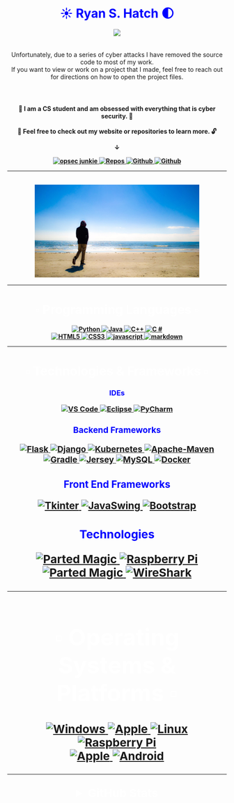 <!--
****************************************************************************************
Title: README.md                 *******************************************************
Developed by: Ryan Hatch         *******************************************************
Last Updated: Dec 14th 2023      *******************************************************
Version: 2.6                     *******************************************************
****************************************************************************************
-->
<!DOCTYPE html>
<html lang="en">
  <head>
    <meta charset="UTF-8">
    <meta name="viewport" content="width=device-width, initial-scale=1.0">
  </head>
  <body>
    <h1 align="center" style="color: blue;">☀️ Ryan S. Hatch 🌓</h1>
    <p align="center">
  <a href="https://ryanshatch.com"><img src="https://readme-typing-svg.demolab.com/?lines=I%20am%20a%20programmer.;I%20am%20a%20data%20analyst.;Addicted%20to%20machine learning.;Obsessed%20with%20cryptography.;Obsessed%20with%20data%20and%20security.;I%20am%20a%20passionate%20blue%20teamer.;I%20am%20a%20versatile%20specialist.%20&font=Fira%20Code&center=true&width=440&height=45&color=89CFF0&vCenter=true&size=22&pause=1000"></a>
  <link rel="stylesheet" href="https://cdn.jsdelivr.net/gh/devicons/devicon@v2.15.1/devicon.min.css">          
</p>
    <p align="center">
      <br>Unfortunately, due to a series of cyber attacks I have removed the source code to most of my work. <br>If you want to view or work on a project that I made, feel free to reach out for directions on how to open the project files. <br>
    <h1></h1>
    <p align="center">
      <br>
      <b>📘 I am a CS student and am obsessed with everything that is cyber security. 📘 <br>
        <br> 🔐 Feel free to check out my website or repositories to learn more. 🔓
    </p>
    <div align="center">
      <p>&darr;</p>
      <div>
        <!--     <a href="https://ryanshatch.com/resume"><img src="https://img.shields.io/badge/Resume:_-ryanshatch.me-blue?style=flat-square&logo=Raspberry%20Pi" alt="opsec junkie"></a> -->
        <a href="https://ryanshatch.com">
          <img src="https://img.shields.io/badge/Portfolio:_-ryanshatch.com-blue?style=flat-square&logo=Raspberry%20Pi" alt="opsec junkie">
        </a>
        <a href="https://github.com/ryanshatch/ryanshatch/blob/main/list.md">
          <img src="http://img.shields.io/badge/Projects:_-Organized List-blue?style=flat-square&logo=xbox" alt="Repos">
        </a>
        <a href="https://ryanshatch.com/Flappy-Bird">
          <img src="http://img.shields.io/badge/Sandbox:_-Flappy%20Bird-blue?style=flat-square&logo=Playstation" alt="Github">
        </a>
        <a href=mailto:ryan@rshatch.com>
          <img src="http://img.shields.io/badge/Email:_-Reach%20Out-blue?style=flat-square&logo=Messenger" alt="Github">
        </a>
        <hr>
        <!--        <h1></h1> -->
        <br>
      </div>
    </div>
    <picture>
      <div style="text-align">
        <div align="center">
          <source media="(prefers-color-scheme: dark)" srcset="https://github.com/ryanshatch/ryanshatch.github.io/blob/main/hhi.jpg">
          <img alt=" " src="https://github.com/ryanshatch/ryanshatch/blob/main/images/hhi.jpg" style="width: 75%; height: 50%;">
        </div>
      </div>
    </picture>
    <hr>
    <!-- <h1></h1> -->
    <h1 align="center" style="color: white;">▫️ Programming Languages ▫️ </h1>
    <p align="center">
      <!--   <h4 align="center">Programming:</h4><p align="center"> -->
      <!-- Back end Languages -->
      <a href="https://github.com/ryanshatch">
        <img src="https://img.shields.io/badge/python-black?style=for-the-badge&logo=python&logoColor=blue" alt="Python">
      </a>
      <a href="https://github.com/ryanshatch">
        <img src="https://img.shields.io/badge/java-black?style=for-the-badge&logo=openjdk&logoColor=blue" alt="Java">
      </a>
      <a href="https://github.com/ryanshatch">
        <img src="https://img.shields.io/badge/c++-black?style=for-the-badge&logo=cplusplus&logoColor=blue" alt="C++">
      </a>
      <a href="https://github.com/ryanshatch">
        <img src="https://img.shields.io/badge/c%23-%23000000.svg?style=for-the-badge&logo=c-sharp&logoColor=blue" alt="C #">
      </a>
      <br>
      <!--     <h4 align="center">Web Development:</h4><p align="center"> -->
      <!-- Front End Languages -->
      <a href="https://github.com/ryanshatch">
        <img src="https://img.shields.io/badge/html-black?style=for-the-badge&logo=html5&logoColor=white" alt="HTML5">
      </a>
      <a href="https://github.com/ryanshatch">
        <img src="https://img.shields.io/badge/css-black?style=for-the-badge&logo=css3&logoColor=white" alt="CSS3">
      </a>
      <a href="https://github.com/ryanshatch">
        <img src="https://img.shields.io/badge/javascript-black?style=for-the-badge&logo=javascript&logoColor=white" alt="javascript">
      </a>
      <a href="https://github.com/ryanshatch">
        <img src="https://img.shields.io/badge/markdown-%23000000.svg?style=for-the-badge&logo=markdown&logoColor=white" alt="markdown">
      </a>
      <!--   <a href="https://github.com/ryanshatch"><img src="https://img.shields.io/badge/html-black?style=for-the-badge&logo=html" alt="HTML"></a><a href="https://github.com/ryanshatch"><img src="https://img.shields.io/badge/css-black?style=for-the-badge&logo=css" alt="CSS"><a href="https://github.com/ryanshatch">   -->
      <!--   <a href="https://github.com/ryanshatch"><img src="https://img.shields.io/badge/sql-black?style=for-the-badge&logo=mysql" alt="SQL"> -->
      </a>
      <br>
      <hr>
      <!-- <br> -->
      <!-- <h1></h1> -->
    <h1 align="center" style="color: white;">▫️ Technologies & Frameworks ▫️ </h1>
    <p align="center">
    <h3 align="center" style="color: blue;">IDEs <h /3>
        <p align="center">
          <a href="https://github.com/ryanshatch">
            <img src="https://img.shields.io/badge/vscode-black?style=for-the-badge&logo=visual-studio-code&logoColor=blue" alt="VS Code">
          </a>
          </a>
          <a href="https://github.com/ryanshatch">
            <img src="https://img.shields.io/badge/eclipse-black?style=for-the-badge&logo=eclipse&logoColor=blue" alt="Eclipse">
          </a>
          <a href="https://github.com/ryanshatch">
            <img src="https://img.shields.io/badge/pycharm-black?style=for-the-badge&logo=pycharm&logoColor=blue" alt="PyCharm">
          </a>
        <h3 align="center" style="color: blue;">Backend Frameworks <h /3>
            <p align="center">
              <a href="https://github.com/ryanshatch">
                <img src="https://img.shields.io/badge/flask-black?style=for-the-badge&logo=flask&logoColor=blue" alt="Flask">
              </a>
              </a>
              <a href="https://github.com/ryanshatch">
                <img src="https://img.shields.io/badge/django-black?style=for-the-badge&logo=django&logoColor=blue" alt="Django">
              </a>
              </a>
              <a href="https://github.com/ryanshatch">
                <img src="https://img.shields.io/badge/kubernetes-black?style=for-the-badge&logo=kubernetes&logoColor=blue" alt="Kubernetes">
              </a>
              </a>
              <a href="https://github.com/ryanshatch">
                <img src="https://img.shields.io/badge/maven-black?style=for-the-badge&logo=apache-maven&logoColor=blue" alt="Apache-Maven">
              </a>
              </a>
              <br>
              <a href="https://github.com/ryanshatch">
                <img src="https://img.shields.io/badge/Gradle-black?style=for-the-badge&logo=gradle&logoColor=white" alt="Gradle">
              </a>
              </a>
              <a href="https://github.com/ryanshatch">
                <img src="https://img.shields.io/badge/JAX RS-black?style=for-the-badge&logo=apache&logoColor=white" alt="Jersey">
              </a>
              <a href="https://github.com/ryanshatch">
                <img src="https://img.shields.io/badge/mysql-black?style=for-the-badge&logo=mysql&logoColor=white" alt="MySQL">
              </a>
              <!--     <a href="https://github.com/ryanshatch"><img src="https://img.shields.io/badge/openmediavault-black?style=for-the-badge&logo=openmediavault" alt="OpenMediaVault"></a> -->
              <a href="https://github.com/ryanshatch">
                <img src="https://img.shields.io/badge/docker-black?style=for-the-badge&logo=docker&logoColor=white" alt="Docker">
              </a>
            <h3 align="center" style="color: blue;">Front End Frameworks <h /3>
                <p align="center">
                  <a href="https://github.com/ryanshatch">
                    <img src="https://img.shields.io/badge/Python Tkinter-black?style=for-the-badge&logo=Python&logoColor=blue" alt="Tkinter">
                  </a>
                  <a href="https://github.com/ryanshatch">
                    <img src="https://img.shields.io/badge/Java Swing-black?style=for-the-badge&logo=openjdk&logoColor=blue" alt="JavaSwing">
                  </a>
                  <a href="https://github.com/ryanshatch">
                    <img src="https://img.shields.io/badge/Bootstrap-black?style=for-the-badge&logo=bootstrap&logoColor=blue" alt="Bootstrap">
                  </a>
                <h3 align="center" style="color: blue;">Technologies <h /3>
                    <p align="center">
                      <a href="https://github.com/ryanshatch">
                        <img src="https://img.shields.io/badge/LLMs & AI-black?style=for-the-badge&logo=OpenAI&logoColor=blue" alt="Parted Magic">
                      </a>
                      <a href="https://github.com/ryanshatch">
                        <img src="https://img.shields.io/badge/raspberry pi-black?style=for-the-badge&logo=raspberry-pi&logoColor=blue" alt="Raspberry Pi">
                      </a>
                      <a href="https://github.com/ryanshatch">
                        <img src="https://img.shields.io/badge/Parted Magic-black?style=for-the-badge&logo=Tor Browser&logoColor=blue" alt="Parted Magic">
                      </a>
                      <a href="https://github.com/ryanshatch">
                        <img src="https://img.shields.io/badge/Wireshark-black?style=for-the-badge&logo=wireshark&logoColor=blue" alt="WireShark">
                      </a>
                      <!--           <a href="https://github.com/ryanshatch"><img src="https://img.shields.io/badge/parted-magic-black?style=for-the-badge&logo=partedmagic" alt="Parted Magic"></a></p> -->
                      <br>
                      <hr>
                      <!-- <h1></h1> -->
                    <h1 align="center" style="color: white;">▫️ Operating Systems & Platforms ▫️ </h1>
                    <p align="center">
                      <a href="https://github.com/ryanshatch">
                        <img src="https://img.shields.io/badge/Windows-black?style=for-the-badge&logo=Windows&logoColor=blue" alt="Windows">
                      </a>
                      <a href="https://github.com/ryanshatch">
                        <img src="https://img.shields.io/badge/Mac-black?style=for-the-badge&logo=Apple&logoColor=blue" alt="Apple">
                      </a>
                      <a href="https://github.com/ryanshatch">
                        <img src="https://img.shields.io/badge/linux-black?style=for-the-badge&logo=Linux&logoColor=blue" alt="Linux">
                        <a href="https://github.com/ryanshatch"></a>
                        <a href="https://github.com/ryanshatch">
                          <img src="https://img.shields.io/badge/raspbian-black?style=for-the-badge&logo=raspberry-pi&logoColor=blue" alt="Raspberry Pi">
                        </a>
                        <br>
                        <!--   <a href="https://github.com/ryanshatch"><img src="https://img.shields.io/badge/Ubuntu-black?style=for-the-badge&logo=Ubuntu" alt="Ubuntu"></a><a href="https://github.com/ryanshatch"><img src="https://img.shields.io/badge/Debian-black?style=for-the-badge&logo=Debian" alt="Debian"></a><a href="https://github.com/ryanshatch"><img src="https://img.shields.io/badge/Mint-black?style=for-the-badge&logo=Linux Mint" alt="Linux Mint"></a><a href="https://github.com/ryanshatch"><img src="https://img.shields.io/badge/Fedora-black?style=for-the-badge&logo=Fedora" alt="Fedora"></a><a href="https://github.com/ryanshatch"><img src="https://img.shields.io/badge/Redhat-black?style=for-the-badge&logo=Redhat" alt="Redhat"></a><br> -->
                        <!--   <a href="https://github.com/ryanshatch"><img src="https://img.shields.io/badge/Alpine-black?style=for-the-badge&logo=Alpine-Linux" alt="Alpine Linux"></a> -->
                        <a href="https://github.com/ryanshatch">
                          <img src="https://img.shields.io/badge/Apple-black?style=for-the-badge&logo=Apple&logoColor=white" alt="Apple">
                        </a>
                        <a href="https://github.com/ryanshatch">
                          <img src="https://img.shields.io/badge/Android-black?style=for-the-badge&logo=Android&logoColor=white" alt="Android">
                        </a>
                    </p>
                    <hr>
                    <!--                     <h1></h1> -->
                    <!--                     <br> -->
                    <details>
                      <!-- GitHub Stats -->
                      <summary align="center" style="color: white;">GitHub Stats</summary>
                      <h1></h1>
                      <!-- Profile Details and Commits -->
                      <p align="center">
                        <a href="https://github.com/ryanshatch">
                          <img src="https://github-readme-streak-stats.herokuapp.com/?user=ryanshatch&hide_border=true&card_width=338&theme=github_dark" alt="Streak Stats">
                        </a>
                        <!--     <a href="https://github.com/ryanshatch"><img src="https://github-readme-stats.vercel.app/api/top-langs/?username=ryanshatch&layout=compact&langs_count=13&theme=transparent" alt="Top Languages"></a></p> -->
                      <p align="center">
                        <a href="https://github.com/ryanshatch">
                          <img src="http://github-profile-summary-cards.vercel.app/api/cards/profile-details?username=ryanshatch&theme=github_dark" alt="Profile Details">
                        </a>
                      </p>
                      <!-- Current Streak and Stats -->
                      <p align="center">
                        <a href="https://github.com/ryanshatch">
                          <img src="http://github-profile-summary-cards.vercel.app/api/cards/productive-time?username=ryanshatch&hide_border=true&card_width=338&theme=github_dark&utcOffset=8" alt="Streak Stats">
                        </a>
                        <a href="https://github.com/ryanshatch">
                          <img src="http://github-profile-summary-cards.vercel.app/api/cards/stats?username=ryanshatch&theme=github_dark" alt="Stats">
                        </a>
                      </p>
                      <!-- Top Languages by Repo and Commit -->
                      <p align="center">
                        <a href="https://github.com/ryanshatch">
                          <img src="http://github-profile-summary-cards.vercel.app/api/cards/repos-per-language?username=ryanshatch&langs_count=13&theme=github_dark&exclude_repo=CSS" alt="By Repo">
                        </a>
                        <a href="https://github.com/ryanshatch">
                          <img src="http://github-profile-summary-cards.vercel.app/api/cards/most-commit-language?username=ryanshatch&langs_count=13&theme=github_dark&exclude=CSS" alt="By Commit">
                        </a>
                      </p>
                      <!-- Most Used Languages -->
                      <p align="center">
                        <a href="https://github.com/ryanshatch">
                          <img src="https://github-readme-stats.vercel.app/api/top-langs/?username=ryanshatch&layout=compact&langs_count=10&theme=transparent&exclude_repo=Inventory-Tracker" alt="Top Languages" style="width: 50%; height: 50%">
                        </a>
                        <!-- </p> -->
                        <hr>
                        <picture>
                          <div align="center">
                            <source media="(prefers-color-scheme: dark)" srcset="https://github.com/ryanshatch/Can-You-Even-Triforce/raw/main/1331599477182.jpg" style="width: 100%; height: auto">
                            <img alt=" " src="https://github.com/ryanshatch/Can-You-Even-Triforce/raw/main/1331599477182.jpg" style="width: 200%;">
                          </div>
                        </picture>
                      <h1></h1>
                      <p align="center">
                        <a href="https://github.com/ryanshatch">
                          <img src="https://komarev.com/ghpvc/?username=ryanshatch&color=blue&style=flat" alt="Profile Views">
                        </a>
                      </p>
